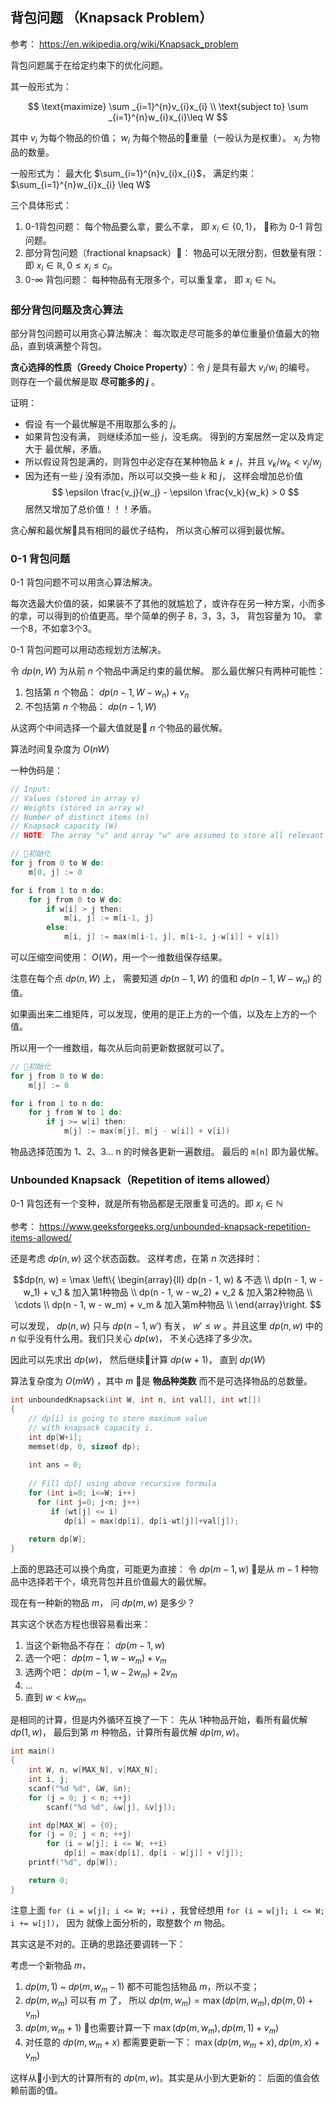 

## 背包问题 （Knapsack Problem）

参考： https://en.wikipedia.org/wiki/Knapsack_problem

背包问题属于在给定约束下的优化问题。

其一般形式为：

$$
\text{maximize}  \sum _{i=1}^{n}v_{i}x_{i} \\
\text{subject to} \sum _{i=1}^{n}w_{i}x_{i}\leq W  
$$

其中 $v_i$ 为每个物品的价值； $w_i$ 为每个物品的重量（一般认为是权重）。 $x_i$ 为物品的数量。

一般形式为： 最大化 $\sum_{i=1}^{n}v_{i}x_{i}$， 满足约束： $\sum_{i=1}^{n}w_{i}x_{i} \leq W$

三个具体形式：

1. 0-1背包问题： 每个物品要么拿，要么不拿， 即 $x_i \in \{0, 1\}$， 称为 0-1 背包问题。
2. 部分背包问题（fractional knapsack）： 物品可以无限分割，但数量有限： 即 $x_i \in \mathbb{R}, 0 \leq x_i \leq c_i$。
3. 0-$\infty$ 背包问题： 每种物品有无限多个，可以重复拿， 即 $x_i \in \mathbb{N}$。

### 部分背包问题及贪心算法

部分背包问题可以用贪心算法解决： 每次取走尽可能多的单位重量价值最大的物品，直到填满整个背包。

**贪心选择的性质（Greedy Choice Property）**：令 $j$ 是具有最大 $v_i/w_i$ 的编号。 则存在一个最优解是取 **尽可能多的 $j$** 。

证明：

- 假设 有一个最优解是不用取那么多的 $j$。
- 如果背包没有满， 则继续添加一些 $j$，没毛病。 得到的方案居然一定以及肯定大于 最优解，矛盾。
- 所以假设背包是满的，则背包中必定存在某种物品 $k \neq j$，并且 $v_k / w_k < v_j / w_j$
- 因为还有一些 $j$ 没有添加，所以可以交换一些 $k$ 和 $j$， 这样会增加总价值
$$ \epsilon \frac{v_j}{w_j} - \epsilon \frac{v_k}{w_k} > 0 $$
居然又增加了总价值！！！矛盾。

贪心解和最优解具有相同的最优子结构， 所以贪心解可以得到最优解。


### 0-1 背包问题

0-1 背包问题不可以用贪心算法解决。

每次选最大价值的装，如果装不了其他的就尴尬了，或许存在另一种方案，小而多的拿，可以得到的价值更高。举个简单的例子 8，3，3，3， 背包容量为 10。 拿一个8，不如拿3个3。

0-1 背包问题可以用动态规划方法解决。

令 $dp(n, W)$ 为从前 $n$ 个物品中满足约束的最优解。 那么最优解只有两种可能性：

1. 包括第 $n$ 个物品： $dp(n - 1, W - w_n) + v_n$
2. 不包括第 $n$ 个物品： $dp(n - 1, W)$

从这两个中间选择一个最大值就是 $n$ 个物品的最优解。

算法时间复杂度为 $O(nW)$


一种伪码是：

```cpp
// Input:
// Values (stored in array v)
// Weights (stored in array w)
// Number of distinct items (n)
// Knapsack capacity (W)
// NOTE: The array "v" and array "w" are assumed to store all relevant values starting at index 1.

// 初始化
for j from 0 to W do:
    m[0, j] := 0

for i from 1 to n do:
    for j from 0 to W do:
        if w[i] > j then:
            m[i, j] := m[i-1, j]
        else:
            m[i, j] := max(m[i-1, j], m[i-1, j-w[i]] + v[i])
```

可以压缩空间使用： $O(W)$，用一个一维数组保存结果。

注意在每个点  $dp(n, W)$ 上， 需要知道 $dp(n - 1, W)$ 的值和 $dp(n - 1, W - w_n)$ 的值。

如果画出来二维矩阵，可以发现，使用的是正上方的一个值，以及左上方的一个值。

所以用一个一维数组，每次从后向前更新数据就可以了。

```cpp
// 初始化
for j from 0 to W do:
    m[j] := 0

for i from 1 to n do:
    for j from W to 1 do:
        if j >= w[i] then:
            m[j] := max(m[j], m[j - w[i]] + v[i])
```

物品选择范围为 1、2、3... n 的时候各更新一遍数组。 最后的 `m[n]` 即为最优解。


### Unbounded Knapsack（Repetition of items allowed）

0-1 背包还有一个变种，就是所有物品都是无限重复可选的。即 $x_i \in \mathbb{N}$

参考： https://www.geeksforgeeks.org/unbounded-knapsack-repetition-items-allowed/

还是考虑 $dp(n, w)$ 这个状态函数。 这样考虑，在第 $n$ 次选择时： 

$$dp(n, w) = \max
\left\{ \begin{array}{ll}
dp(n - 1, w) & 不选 \\
dp(n - 1, w - w_1) + v_1  & 加入第1种物品 \\
dp(n - 1, w - w_2) + v_2  & 加入第2种物品 \\
\cdots \\
dp(n - 1, w - w_m) + v_m  & 加入第m种物品 \\
\end{array}\right.
$$

可以发现， $dp(n, w)$ 只与 $dp(n - 1, w')$ 有关， $w' \leq w$ 。并且这里 $dp(n, w)$ 中的 $n$ 似乎没有什么用。我们只关心 $dp(w)$， 不关心选择了多少次。

因此可以先求出 $dp(w)$， 然后继续计算 $dp(w + 1)$， 直到 $dp(W)$

算法复杂度为 $O(mW)$ ，其中 $m$ 是 **物品种类数** 而不是可选择物品的总数量。

```cpp
int unboundedKnapsack(int W, int n, int val[], int wt[])
{
    // dp[i] is going to store maximum value
    // with knapsack capacity i.
    int dp[W+1];
    memset(dp, 0, sizeof dp);
 
    int ans = 0;
 
    // Fill dp[] using above recursive formula
    for (int i=0; i<=W; i++)
      for (int j=0; j<n; j++)
         if (wt[j] <= i)
            dp[i] = max(dp[i], dp[i-wt[j]]+val[j]);
 
    return dp[W];
}
```

上面的思路还可以换个角度，可能更为直接： 令 $dp(m-1, w)$ 是从 $m-1$ 种物品中选择若干个，填充背包并且价值最大的最优解。

现在有一种新的物品 $m$， 问 $dp(m, w)$ 是多少？

其实这个状态方程也很容易看出来：

1. 当这个新物品不存在： $dp(m-1, w)$
2. 选一个吧： $dp(m-1, w - w_m) + v_m$
3. 选两个吧： $dp(m-1, w - 2w_m) + 2v_m$
4. ...
5. 直到 $w < kw_m$。

是相同的计算，但是内外循环互换了一下： 先从 1种物品开始，看所有最优解 $dp(1, w)$， 最后到第 $m$ 种物品，计算所有最优解 $dp(m, w)$。

```cpp
int main()
{
    int W, n, w[MAX_N], v[MAX_N];
    int i, j;
    scanf("%d %d", &W, &n);
    for (j = 0; j < n; ++j)
        scanf("%d %d", &w[j], &v[j]);

    int dp[MAX_W] = {0};
    for (j = 0; j < n; ++j)
        for (i = w[j]; i <= W; ++i)
            dp[i] = max(dp[i], dp[i - w[j]] + v[j]);
    printf("%d", dp[W]);

    return 0;
}
```

注意上面 `for (i = w[j]; i <= W; ++i)` ，我曾经想用 `for (i = w[j]; i <= W; i += w[j])`， 因为 就像上面分析的，取整数个 $m$ 物品。

其实这是不对的。正确的思路还要调转一下：

考虑一个新物品 $m$，

1. $dp(m, 1)$ ~ $dp(m, w_m - 1)$ 都不可能包括物品 $m$，所以不变；
2. $dp(m, w_m)$ 可以有 $m$ 了， 所以 $dp(m, w_m) = \max(dp(m, w_m), dp(m, 0) + v_m)$
3. $dp(m, w_m + 1)$ 也需要计算一下 $\max(dp(m, w_m), dp(m, 1) + v_m)$
4. 对任意的 $dp(m, w_m + x)$ 都需要更新一下： $\max{(dp(m, w_m + x), dp(m, x) + v_m)}$

这样从小到大的计算所有的 $dp(m, w)$。其实是从小到大更新的： 后面的值会依赖前面的值。
